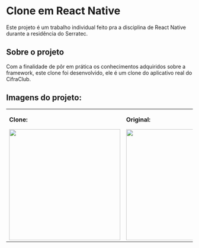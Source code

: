 # Clone em React Native

Este projeto é um trabalho individual feito pra a disciplina de React Native durante a residência do Serratec.

## Sobre o projeto

Com a finalidade de pôr em prática os conhecimentos adquiridos sobre a framework, este clone foi desenvolvido, ele é um clone do aplicativo real do CifraClub.

## Imagens do projeto:
<table>
  <tr>
    <td valign="top">
      <p><b>Clone:</b></p>
      <img width='300' src="./assets/CloneCifraClub.gif"/></td>
    <td valign="top">
      <p><b>Original:</b></p>
      <img width='300' src="./assets/CifraClubOriginal.gif"/>
    </td>
  </tr>
</table>
